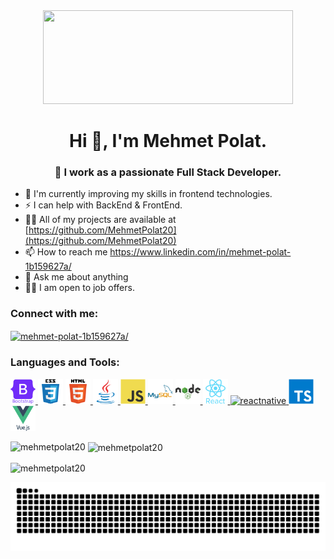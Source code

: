 <div align="center">
    <img src="https://profile-counter.glitch.me/{MehmetPolat20}/count.svg" style="width: 400px; height: 150px;" />
</div>

<h1 align="center">Hi 👋, I'm Mehmet Polat.</h1>
<h3 align="center">🌱 I work as a passionate Full Stack Developer.</h3>

- 🌱 I'm currently improving my skills in frontend technologies.
- ⚡ I can help with BackEnd & FrontEnd.
- 👨‍💻 All of my projects are available at [https://github.com/MehmetPolat20](https://github.com/MehmetPolat20)
- 📫 How to reach me https://www.linkedin.com/in/mehmet-polat-1b159627a/
- 💬 Ask me about anything
- 🤝🏻 I am open to job offers.



<h3 align="left">Connect with me:</h3>
<p align="left">
<a href="https://linkedin.com/in/mehmet-polat-1b159627a/" target="blank"><img align="center" src="https://raw.githubusercontent.com/rahuldkjain/github-profile-readme-generator/master/src/images/icons/Social/linked-in-alt.svg" alt="mehmet-polat-1b159627a/" height="30" width="40" /></a>
</p>

<h3 align="left">Languages and Tools:</h3>
<p align="left"> <a href="https://getbootstrap.com" target="_blank" rel="noreferrer"> <img src="https://raw.githubusercontent.com/devicons/devicon/master/icons/bootstrap/bootstrap-plain-wordmark.svg" alt="bootstrap" width="40" height="40"/> </a> <a href="https://www.w3schools.com/css/" target="_blank" rel="noreferrer"> <img src="https://raw.githubusercontent.com/devicons/devicon/master/icons/css3/css3-original-wordmark.svg" alt="css3" width="40" height="40"/> </a> <a href="https://www.w3.org/html/" target="_blank" rel="noreferrer"> <img src="https://raw.githubusercontent.com/devicons/devicon/master/icons/html5/html5-original-wordmark.svg" alt="html5" width="40" height="40"/> </a> <a href="https://www.java.com" target="_blank" rel="noreferrer"> <img src="https://raw.githubusercontent.com/devicons/devicon/master/icons/java/java-original.svg" alt="java" width="40" height="40"/> </a> <a href="https://developer.mozilla.org/en-US/docs/Web/JavaScript" target="_blank" rel="noreferrer"> <img src="https://raw.githubusercontent.com/devicons/devicon/master/icons/javascript/javascript-original.svg" alt="javascript" width="40" height="40"/> </a> <a href="https://www.mysql.com/" target="_blank" rel="noreferrer"> <img src="https://raw.githubusercontent.com/devicons/devicon/master/icons/mysql/mysql-original-wordmark.svg" alt="mysql" width="40" height="40"/> </a> <a href="https://nodejs.org" target="_blank" rel="noreferrer"> <img src="https://raw.githubusercontent.com/devicons/devicon/master/icons/nodejs/nodejs-original-wordmark.svg" alt="nodejs" width="40" height="40"/> </a> <a href="https://reactjs.org/" target="_blank" rel="noreferrer"> <img src="https://raw.githubusercontent.com/devicons/devicon/master/icons/react/react-original-wordmark.svg" alt="react" width="40" height="40"/> </a> <a href="https://reactnative.dev/" target="_blank" rel="noreferrer"> <img src="https://reactnative.dev/img/header_logo.svg" alt="reactnative" width="40" height="40"/> </a> <a href="https://www.typescriptlang.org/" target="_blank" rel="noreferrer"> <img src="https://raw.githubusercontent.com/devicons/devicon/master/icons/typescript/typescript-original.svg" alt="typescript" width="40" height="40"/> </a> <a href="https://vuejs.org/" target="_blank" rel="noreferrer"> <img src="https://raw.githubusercontent.com/devicons/devicon/master/icons/vuejs/vuejs-original-wordmark.svg" alt="vuejs" width="40" height="40"/> </a> </p>

<p><img align="left" src="https://github-readme-stats.vercel.app/api/top-langs?username=mehmetpolat20&show_icons=true&locale=en&layout=compact" alt="mehmetpolat20" /></p>

<p>&nbsp;<img align="center" src="https://github-readme-stats.vercel.app/api?username=mehmetpolat20&show_icons=true&locale=en" alt="mehmetpolat20" /></p>

<p><img align="center" src="https://github-readme-streak-stats.herokuapp.com/?user=mehmetpolat20&" alt="mehmetpolat20" /></p>

<picture>
  <source media="(prefers-color-scheme: dark)" srcset="https://raw.githubusercontent.com/MehmetPolat20/MehmetPolat20/output/github-contribution-grid-snake-dark.svg">
  <source media="(prefers-color-scheme: light)" srcset="https://raw.githubusercontent.com/MehmetPolat20/MehmetPolat20/output/github-contribution-grid-snake.svg">
  <img alt="github contribution grid snake animation" src="https://raw.githubusercontent.com/MehmetPolat20/MehmetPolat20/output/github-contribution-grid-snake.svg">
</picture>
